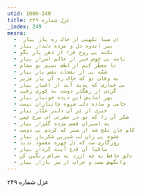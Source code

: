 ```yaml
---
utid: 1000-249
title: غزل شماره ۲۴۹
_index: 249
mesra:
  - ‌ ای صبا نکهتی از خاک ره یار بیار
  - ببر اندوه دل و مژده دلدار بیار
  - نکته یی روح فزا از دهن یار بگو
  - نامه‌ یی خوش خبر از عالم اسرار بیار
  - تا معطّر کنم از لطف نسیم تو مشام
  - شمّه‌ یی از نفحات نفس یار بیار
  - به وفای تو که خاک ره آن یار عزیز
  - بی غباری که پدید آید از اغیار بیار
  - گردی از رهگذر دوست به کوری رقیب
  - بهر آسایش این دیده خونبار بیار
  - خامی و ساده دلی شیوه جانبازان نیست
  - خبری از بَرِ آن دلبر عیّار بیار
  - شکر آن را که تو در عشرتی ای مرغ چمن
  - به اسیران قفس مژده گلزار بیار
  - کام جان تلخ شد از صبر که کردم بی دوست
  - عشوه‌ یی زان لب شیرین شکربار بیار
  - روزگاری ست که دل چهره مقصود ندید
  - ساقیا آن قدح آینه کردار بیار
  - دلق حافظ به چه ارزد به می‌اش رنگین کن
  - وانگهش مست و خراب از سر بازار بیار
---
```

غزل شماره ۲۴۹
